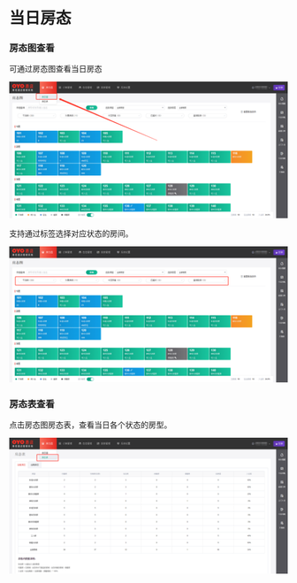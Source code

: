 # 当日房态

### 房态图查看

可通过房态图查看当日房态

![&#x70B9;&#x51FB;&#x623F;&#x6001;&#x56FE;&#x8FDB;&#x5165;&#x5F53;&#x65E5;&#x623F;&#x6001;&#x67E5;&#x770B;](../../.gitbook/assets/image%20%2868%29.png)

  
支持通过标签选择对应状态的房间。

![&#x901A;&#x8FC7;&#x6807;&#x7B7E;&#x680F;&#x7B5B;&#x9009;&#x5BF9;&#x5E94;&#x72B6;&#x6001;&#x623F;&#x95F4;](../../.gitbook/assets/image%20%28110%29.png)

### 房态表查看

点击房态图房态表，查看当日各个状态的房型。

![&#x70B9;&#x51FB;&#x623F;&#x6001;&#x8868;&#x67E5;&#x770B;&#x623F;&#x578B;](../../.gitbook/assets/image%20%28120%29.png)

